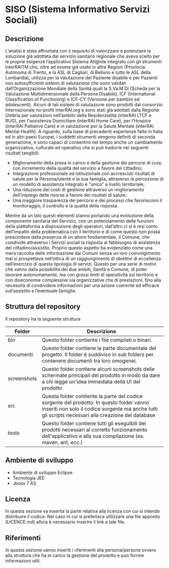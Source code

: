 # SISO (Sistema Informativo Servizi Sociali) #

## Descrizione ##
L’analisi è stata affrontata con il requisito di valorizzare e potenziare la soluzione già adottata dal servizio sanitario regionale che aveva scelto per le proprie esigenze l’applicativo Sistema Atl@nte integrato con gli strumenti interRAITM che, oltre ad essere già usato in altre Regioni (Provincia Autonoma di Trento, e la ASL di Cagliari, di Belluno e tutte le ASL della Lombardia), utilizza per la valutazione del Paziente disabile e per Pazienti non autosufficienti sistemi di valutazione che sono validati dall’Organizzazione Mondiale della Sanità quali la S.Va.M.Di (Scheda per la Valutazione Multidimensionale della Persona Disabile), ICF (International Classification of Functioning) e ICF-CY (Versione per bambini ed adolescenti). Alcuni di tali sistemi di valutazione sono prodotti dal consorzio Internazionale no-profit InterRAI.org e sono stati già adottati dalla Regione Umbria per valutazioni nell’ambito della Residenzialità (interRAI LTCF e RUG), per l'assistenza Domiciliare (interRAI Home Care), per l’Hospice (interRAI Palliative Care) e in valutazione per la Salute Mentale (interRAI Mental Health). A riguardo, sulla base di precedenti esperienze fatte in Italia ed in altri paesi Europei, i suddetti strumenti vengono definiti di seconda  generazione, e sono capaci di consentire nel tempo anche un cambiamento organizzativo, culturale ed operativo che si può tradurre nei seguenti risultati tangibili:
+ Miglioramento della presa in carico e della gestione dei percorsi di cura, con incremento della qualità del servizio a favore del cittadino;
+ Integrazione professionale ed istituzionale con accresciuti risultati di salute per la Persona/utente e la sua famiglia, attraverso la percezione di un modello di assistenza integrato e “unico” a livello territoriale;
+ Una riduzione dei costi di gestione attraverso un miglioramento dell’impiego delle risorse a favore dei risultati di salute;
+ Una maggiore trasparenza dei percorsi e dei processi che favoriscono il monitoraggio, il controllo e la qualità della risposta.

Mentre da un lato questi elementi stanno portando una evoluzione della componente sanitaria del Servizio, con un potenziamento delle funzioni della piattaforma a disposizione degli operatori, dall’altro ci si è resi conto dell’impatto della problematica con il territorio e di come questo non possa prescindere dalla presenza di un attore fondamentale, il Comune, che condivide attraverso i Servizi sociali la risposta al fabbisogno di assistenza del cittadino/assistito. Proprio questo aspetto ha evidenziato come una mera raccolta delle informazione dai Comuni senza un loro coinvolgimento mal si prospettava nell’ottica di un raggiungimento di obiettivi di eccellenza nell’esercizio di questa tipologia di servizi. Questo per una serie di motivi che vanno dalla possibilità dei due ambiti, Sanità e Comune, di poter lavorare autonomamente, ma con grossi limiti di operatività sul territorio e con diseconomie complessive sia organizzative che di prestazioni, fino alla necessità di condividere informazioni per una azione coerente ed efficace sull’assistito e l’eventuale famiglia.



## Struttura del repository ##
Il repository ha la seguente struttura

Folder   |  Descrizione
---------|-------------
bin|Questo folder contiente i file compilati o binari. 
documenti|Questo folder contiene la parte documentale del progetto. Il folder è suddiviso in sub folders per contenere documenti tra loro omogenei. 
screenshots|Questo folder contiene alcuni screenshots delle schermate principali del prodotto in modo da dare a chi legge un'idea immediata della UI del prodotto
src|Questa folder contiente la parte del codice sorgente del prodotto. In questo folder vanno inseriti non solo il codice sorgente ma anche tutti gli scripts necessari alla creazione del database
tools|Questo folder contiene tutti gli eseguibili dei prodotti necessari al corretto funzionamento dell'applicativo e alla sua compilazione (es. maven, ant, ecc.)


## Ambiente di sviluppo ##
+ Ambiente di sviluppo Eclipse
+ Tecnologia JEE
+ Jboss 7 AS

## Licenza ##
In questa sezione va inserita la parte relativa alla licenza con cui si intende distribuire il codice.
Nel caso in cui si preferisca utilizzare una file apposito (LICENCE.md) allora è necessario inserire il link a tale file.

## Riferimenti ##
In questa sezione vanno inseriti i riferimenti alla persona/persone ovvero alla struttura che ha in carico la gestione del prodotto e può fornire informazioni utili. 

